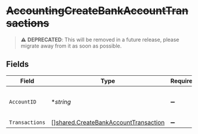 # ~~AccountingCreateBankAccountTransactions~~

> :warning: **DEPRECATED**: This will be removed in a future release, please migrate away from it as soon as possible.


## Fields

| Field                                                                                               | Type                                                                                                | Required                                                                                            | Description                                                                                         | Example                                                                                             |
| --------------------------------------------------------------------------------------------------- | --------------------------------------------------------------------------------------------------- | --------------------------------------------------------------------------------------------------- | --------------------------------------------------------------------------------------------------- | --------------------------------------------------------------------------------------------------- |
| `AccountID`                                                                                         | **string*                                                                                           | :heavy_minus_sign:                                                                                  | Unique identifier for a bank account.                                                               | 13d946f0-c5d5-42bc-b092-97ece17923ab                                                                |
| `Transactions`                                                                                      | [][shared.CreateBankAccountTransaction](../../../pkg/models/shared/createbankaccounttransaction.md) | :heavy_minus_sign:                                                                                  | N/A                                                                                                 |                                                                                                     |